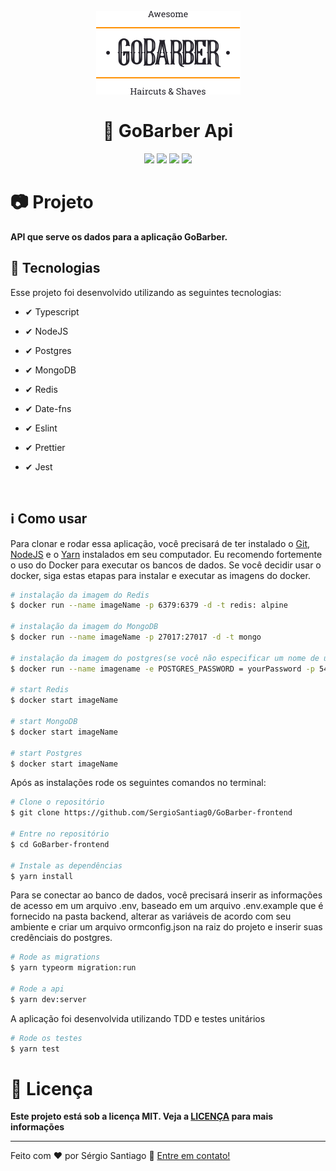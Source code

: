 <h1 align="center">
<br>
    <img src="./github/logo.png" alt="Gobarber">
    <br>
    <br>
    🚀 GoBarber Api
</h1>

<div align="center">
    <img src="https://img.shields.io/static/v1?label=made_by&message=Sergio_Santiago&color=rgb(255,144,0)&style=<STYLE>&logo=<LOGO>"/>
    <img src="https://img.shields.io/static/v1?label=language&message=typescript&color=rgb(255,144,0)&style=<STYLE>&logo=<LOGO>"/>
    <img src="https://img.shields.io/static/v1?label=last_commit&message=october&color=rgb(255,144,0)&style=<STYLE>&logo=<LOGO>"/>
    <img src="https://img.shields.io/static/v1?label=license&message=MIT&color=rgb(255,144,0)&style=<STYLE>&logo=<LOGO>"/>
</div>


<h1> 📷 Projeto</h1>
<b>API que serve os dados para a aplicação GoBarber.</b>


## 🚀 Tecnologias

Esse projeto foi desenvolvido utilizando as seguintes tecnologias:

- ✔ Typescript

- ✔ NodeJS

- ✔ Postgres

- ✔ MongoDB

- ✔ Redis

- ✔ Date-fns

- ✔ Eslint

- ✔ Prettier

- ✔ Jest

<br>

## ℹ Como usar

Para clonar e rodar essa aplicação, você precisará de ter instalado o <a href="https://git-scm.com/">Git</a>, <a href="https://nodejs.org/en/">NodeJS</a> e o <a href="https://yarnpkg.com/">Yarn</a> instalados em seu computador. Eu recomendo fortemente o uso do Docker para executar os bancos de dados. Se você decidir usar o docker, siga estas etapas para instalar e executar as imagens do docker.

```bash
# instalação da imagem do Redis
$ docker run --name imageName -p 6379:6379 -d -t redis: alpine

# instalação da imagem do MongoDB
$ docker run --name imageName -p 27017:27017 -d -t mongo

# instalação da imagem do postgres(se você não especificar um nome de usuário, será postgres por padrão)
$ docker run --name imagename -e POSTGRES_PASSWORD = yourPassword -p 5432:5432 -d postgres

# start Redis
$ docker start imageName

# start MongoDB
$ docker start imageName

# start Postgres
$ docker start imageName
```

Após as instalações rode os seguintes comandos no terminal:

```bash
# Clone o repositório
$ git clone https://github.com/SergioSantiag0/GoBarber-frontend

# Entre no repositório
$ cd GoBarber-frontend

# Instale as dependências
$ yarn install
```

Para se conectar ao banco de dados, você precisará inserir as informações de acesso em um arquivo .env, baseado em um arquivo .env.example que é fornecido na pasta backend, alterar as variáveis ​​de acordo com seu ambiente e criar um arquivo ormconfig.json na raiz do projeto e inserir suas credênciais do postgres.

```bash
# Rode as migrations
$ yarn typeorm migration:run

# Rode a api
$ yarn dev:server
```

A aplicação foi desenvolvida utilizando TDD e testes unitários

```bash
# Rode os testes
$ yarn test
```

<h1> 📑 Licença</h1>
<b>Este projeto está sob a licença MIT. Veja a <a href="https://github.com/SergioSantiag0/GoBarber-FullStack/blob/master/LICENSE">LICENÇA</a> para mais informações</b>

<br>
<hr>
<p>Feito com ❤ por Sérgio Santiago 👏 <a href="https://www.linkedin.com/in/s%C3%A9rgio-santiago-16427217a/">Entre em contato!</a><p>
